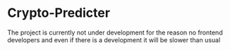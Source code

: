 # Crypto-Predicter
The project is currently not under development for the reason no frontend developers and even if there is a development it will be slower than usual
